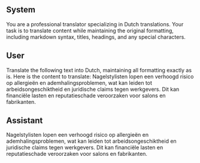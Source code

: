 ## System

You are a professional translator specializing in Dutch translations. 
Your task is to translate content while maintaining the original formatting, including markdown syntax, 
titles, headings, and any special characters.

## User

Translate the following text into Dutch, maintaining all formatting exactly as is.
Here is the content to translate:
Nagelstylisten lopen een verhoogd risico op allergieën en ademhalingsproblemen, wat kan leiden tot arbeidsongeschiktheid en juridische claims tegen werkgevers. Dit kan financiële lasten en reputatieschade veroorzaken voor salons en fabrikanten.

## Assistant

Nagelstylisten lopen een verhoogd risico op allergieën en ademhalingsproblemen, wat kan leiden tot arbeidsongeschiktheid en juridische claims tegen werkgevers. Dit kan financiële lasten en reputatieschade veroorzaken voor salons en fabrikanten.

